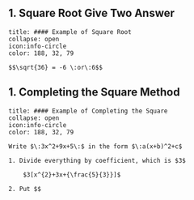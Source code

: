 ## 1. Square Root Give Two Answer

```ad-note (formula-notes?)
title: #### Example of Square Root
collapse: open 
icon:info-circle
color: 188, 32, 79

$$\sqrt{36} = -6 \:or\:6$$ 

``` 

## 1. Completing the Square Method

```ad-note (formula-notes?)
title: #### Example of Completing the Square
collapse: open 
icon:info-circle
color: 188, 32, 79

Write $\:3x^2+9x+5\:$ in the form $\:a(x+b)^2+c$

1. Divide everything by coefficient, which is $3$

	$3[x^{2}+3x+{\frac{5}{3}}]$

2. Put $$

``` 